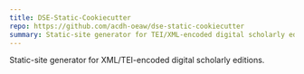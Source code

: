 ```yaml
---
title: DSE-Static-Cookiecutter
repo: https://github.com/acdh-oeaw/dse-static-cookiecutter
summary: Static-site generator for TEI/XML-encoded digital scholarly editions.
---
```


Static-site generator for XML/TEI-encoded digital scholarly editions.
